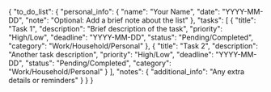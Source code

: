 {
  "to_do_list": {
    "personal_info": {
      "name": "Your Name",
      "date": "YYYY-MM-DD",
      "note": "Optional: Add a brief note about the list"
    },
    "tasks": [
      {
        "title": "Task 1",
        "description": "Brief description of the task",
        "priority": "High/Low",
        "deadline": "YYYY-MM-DD",
        "status": "Pending/Completed",
        "category": "Work/Household/Personal"
      },
      {
        "title": "Task 2",
        "description": "Another task description",
        "priority": "High/Low",
        "deadline": "YYYY-MM-DD",
        "status": "Pending/Completed",
        "category": "Work/Household/Personal"
      }
    ],
    "notes": {
      "additional_info": "Any extra details or reminders"
    }
  }
}
